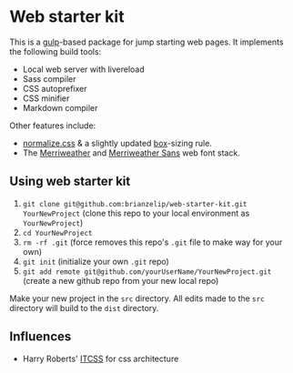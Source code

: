 # Web starter kit

This is a [gulp](http://gulpjs.com)-based package for jump starting web pages. It implements the following build tools:
- Local web server with livereload
- Sass compiler
- CSS autoprefixer
- CSS minifier
- Markdown compiler

Other features include:
- [normalize.css](https://github.com/necolas/normalize.css) & a slightly updated [box](https://github.com/mrmrs/box)-sizing rule.
- The [Merriweather](http://www.google.com/fonts/specimen/Merriweather) and [Merriweather Sans](http://www.google.com/fonts/specimen/Merriweather+Sans) web font stack.


## Using web starter kit

1. `git clone git@github.com:brianzelip/web-starter-kit.git YourNewProject` (clone this repo to your local environment as `YourNewProject`)
2. `cd YourNewProject`
3. `rm -rf .git` (force removes this repo's `.git` file to make way for your own)
4. `git init` (initialize your own `.git` repo)
5. `git add remote git@github.com/yourUserName/YourNewProject.git` (create a new github repo from your new local repo)

Make your new project in the `src` directory. All edits made to the `src` directory will build to the `dist` directory.


## Influences

- Harry Roberts' [ITCSS](http://itcss.io) for css architecture